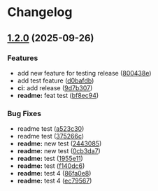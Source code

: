 # Changelog

## [1.2.0](https://github.com/fernandomendieta-facephi/demo-cici/compare/v1.1.0...v1.2.0) (2025-09-26)


### Features

* add new feature for testing release ([800438e](https://github.com/fernandomendieta-facephi/demo-cici/commit/800438eb9f2b5fb5a4219975b3993e26c3b0b653))
* add test feature ([d0bafdb](https://github.com/fernandomendieta-facephi/demo-cici/commit/d0bafdb756fbc2dac303a61871d970c083e0b7c4))
* **ci:** add release ([9d7b307](https://github.com/fernandomendieta-facephi/demo-cici/commit/9d7b307188f7cb8f981efa684700d6568ee965c9))
* **readme:** feat test ([bf8ec94](https://github.com/fernandomendieta-facephi/demo-cici/commit/bf8ec9481cbd32e63a2337162092d16bf83ca1e6))


### Bug Fixes

* readme test ([a523c30](https://github.com/fernandomendieta-facephi/demo-cici/commit/a523c302b237a4e8b3ae30d1b2f00d758da37a56))
* readme test ([375266c](https://github.com/fernandomendieta-facephi/demo-cici/commit/375266c421701691c4cd8b4aecdd4c4538585bd0))
* **readme:** new test ([2443085](https://github.com/fernandomendieta-facephi/demo-cici/commit/24430850703feb511816b7d3b854ff278d311a0b))
* **readme:** new test ([0cb3da7](https://github.com/fernandomendieta-facephi/demo-cici/commit/0cb3da74984b17e839c53fbb4379839d738d2dab))
* **readme:** test ([1955e11](https://github.com/fernandomendieta-facephi/demo-cici/commit/1955e117e2235aea78801c93142ff6c10c0be216))
* **readme:** test ([f140dc6](https://github.com/fernandomendieta-facephi/demo-cici/commit/f140dc6d2fc9fb3b35f6a852def188180fbb6272))
* **readme:** test 4 ([86fa0e8](https://github.com/fernandomendieta-facephi/demo-cici/commit/86fa0e87c54f991db36e46df14ff49c2f2f0156b))
* **readme:** test 4 ([ec79567](https://github.com/fernandomendieta-facephi/demo-cici/commit/ec79567abba15a67f3a1b579566ef7e0f2bd7a64))
